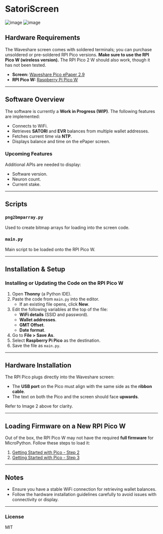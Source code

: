 # SatoriScreen

![image](https://github.com/user-attachments/assets/a2d10989-8b8e-4036-b0c5-07a056c22910)
![image](https://github.com/user-attachments/assets/a9ccd19b-12fa-40ab-a175-4300ae388b45)

## Hardware Requirements
The Waveshare screen comes with soldered terminals; you can purchase unsoldered or pre-soldered RPI Pico versions. **Make sure to use the RPI Pico W (wireless version).** The RPI Pico 2 W should also work, though it has not been tested.

- **Screen:** [Waveshare Pico ePaper 2.9](https://www.waveshare.com/pico-epaper-2.9.htm)
- **RPI Pico W:** [Raspberry Pi Pico W](https://www.waveshare.com/raspberry-pi-pico-w.htm?sku=23104)

---
## Software Overview
The software is currently a **Work in Progress (WIP)**. The following features are implemented:

- Connects to WiFi.
- Retrieves **SATORI** and **EVR** balances from multiple wallet addresses.
- Fetches current time via **NTP**.
- Displays balance and time on the ePaper screen.

### Upcoming Features
Additional APIs are needed to display:
- Software version.
- Neuron count.
- Current stake.

---
## Scripts

### `png2bmparray.py`
Used to create bitmap arrays for loading into the screen code.

### `main.py`
Main script to be loaded onto the RPI Pico W.

---
## Installation & Setup

### Installing or Updating the Code on the RPI Pico W
1. Open **Thonny** (a Python IDE).
2. Paste the code from `main.py` into the editor.
    - If an existing file opens, click **New**.
3. Edit the following variables at the top of the file:
    - **WiFi details** (SSID and password).
    - **Wallet addresses**.
    - **GMT Offset**.
    - **Date format**.
4. Go to **File > Save As**.
5. Select **Raspberry Pi Pico** as the destination.
6. Save the file as `main.py`.

---
## Hardware Installation
The RPI Pico plugs directly into the Waveshare screen:
- The **USB port** on the Pico must align with the same side as the **ribbon cable**.
- The text on both the Pico and the screen should face **upwards**.

Refer to Image 2 above for clarity.

---
## Loading Firmware on a New RPI Pico W
Out of the box, the RPI Pico W may not have the required **full firmware** for MicroPython. Follow these steps to load it:

1. [Getting Started with Pico - Step 2](https://projects.raspberrypi.org/en/projects/getting-started-with-the-pico/2)
2. [Getting Started with Pico - Step 3](https://projects.raspberrypi.org/en/projects/getting-started-with-the-pico/3)

---
## Notes
- Ensure you have a stable WiFi connection for retrieving wallet balances.
- Follow the hardware installation guidelines carefully to avoid issues with connectivity or display.

---
### License
MIT

